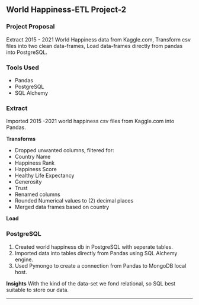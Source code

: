 ## World Happiness-ETL Project-2

### Project Proposal

Extract 2015 - 2021 World Happiness data from Kaggle.com, Transform csv files into two clean data-frames, Load data-frames directly from pandas into PostgreSQL.

### Tools Used

* Pandas
* PostgreSQL
* SQL Alchemy


### Extract 

Imported 2015 -2021 world happiness csv files from Kaggle.com into Pandas.

**Transforms**

*	Dropped unwanted columns, filtered for:
*	Country Name
*	Happiness Rank
*	Happiness Score
*	Healthy Life Expectancy
*	Generosity
*	Trust
*	Renamed columns 
*	Rounded Numerical values to (2) decimal places
*	Merged data frames based on country

**Load**


### PostgreSQL

1.	Created world happiness db in PostgreSQL with seperate tables.
2.	Imported data into tables directly from Pandas using SQL Alchemy engine.
1.	Used Pymongo to create a connection from Pandas to MongoDB local host.

**Insights**
With the kind of the data-set we fond relational, so SQL best suitable to store our data.

- - -


